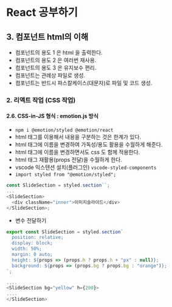 # React 공부하기

## 3. 컴포넌트 html의 이해

- 컴포넌트의 용도 1 은 html 을 출력한다.
- 컴포넌트의 용도 2 은 여러번 재사용.
- 컴포넌트의 용도 3 은 유지보수 편리.
- 컴포넌트는 관례상 파일로 생성.
- 컴포넌트는 반드시 파스칼케이스(대문자)로 파일 및 코드 생성.

### 2. 리액트 작업 (CSS 작업)

#### 2.6. CSS-in-JS 형식 : emotion.js 방식

- `npm i @emotion/styled @emotion/react`
- html 태그를 이용해서 내용을 구분하는 것은 한계가 있다.
- html 태그에 이름을 변경하여 가독성/용도 활용을 수월하게 해준다.
- html 태그에 이름을 변경하면서도 css 도 함께 적용한다.
- html 태그 재활용(props 전달)을 수월하게 한다.
- vscode 익스텐션 설치(플러그인) `vscode-styled-components`
- `import styled from "@emotion/styled";`

```js
const SlideSection = styled.section``;
...
<SlideSection>
  <div className="inner">이미지슬라이드</div>
</SlideSection>;
```

- 변수 전달하기

```js
export const SlideSection = styled.section`
  position: relative;
  display: block;
  width: 50%;
  margin: 0 auto;
  height: ${props => (props.h ? props.h + "px" : null)};
  background: ${props => (props.bg ? props.bg : "orange")};
`;

....
<SlideSection bg="yellow" h={200}>
....
</SlideSection>
```
